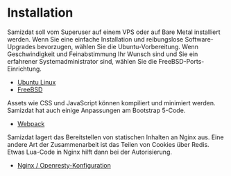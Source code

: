[description]: # "Overview of installation of the Samizdat application"
[keywords]: # "installation"

# Installation

Samizdat soll vom Superuser auf einem VPS oder auf Bare Metal installiert werden.
Wenn Sie eine einfache Installation und reibungslose Software-Upgrades bevorzugen, wählen Sie die Ubuntu-Vorbereitung.
Wenn Geschwindigkeit und Feinabstimmung Ihr Wunsch sind und Sie ein erfahrener Systemadministrator sind, wählen Sie die FreeBSD-Ports-Einrichtung.

* [Ubuntu Linux](./ubuntu/)
* [FreeBSD](./freebsd/)

Assets wie CSS und JavaScript können kompiliert und minimiert werden. Samizdat hat auch einige Anpassungen am Bootstrap 5-Code.

* [Webpack](./webpack/)

Samizdat lagert das Bereitstellen von statischen Inhalten an Nginx aus. Eine andere Art der Zusammenarbeit ist das Teilen von Cookies über Redis.
Etwas Lua-Code in Nginx hilft dann bei der Autorisierung.

* [Nginx / Openresty-Konfiguration](./etc/)
